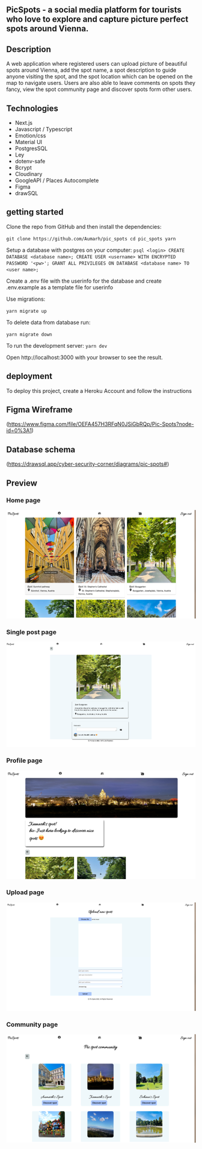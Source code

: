 ## PicSpots - a social media platform for tourists who love to explore and capture picture perfect spots around Vienna.

## Description

A web application where registered users can upload picture of beautiful spots around Vienna, add the spot name, a spot description to guide anyone visiting the spot, and the spot location which can be opened on the map to navigate users. Users are also able to leave comments on spots they fancy, view the spot community page and discover spots form other users.

## Technologies

- Next.js
- Javascript / Typescript
- Emotion/css
- Material UI
- PostgresSQL
- Ley
- dotenv-safe
- Bcrypt
- Cloudinary
- GoogleAPI / Places Autocomplete
- Figma
- drawSQL

## getting started

Clone the repo from GitHub and then install the dependencies:

`git clone https://github.com/Aumarh/pic_spots cd pic_spots yarn`

Setup a database with postgres on your computer:
`psql <login> CREATE DATABASE <database name>; CREATE USER <username> WITH ENCRYPTED PASSWORD '<pw>'; GRANT ALL PRIVILEGES ON DATABASE <database name> TO <user name>;`

Create a .env file with the userinfo for the database and create .env.example as a template file for userinfo

Use migrations:

`yarn migrate up`

To delete data from database run:

`yarn migrate down`

To run the development server:
`yarn dev`

Open http://localhost:3000 with your browser to see the result.

## deployment

To deploy this project, create a Heroku Account and follow the instructions

## Figma Wireframe

(https://www.figma.com/file/OEFA457H3RFqN0JSiGbRQp/Pic-Spots?node-id=0%3A1)

## Database schema

(https://drawsql.app/cyber-security-corner/diagrams/pic-spots#)

## Preview

### Home page

![Screenshot of the home page](/public/screenshots/homepage.jpg 'This is the home page')

### Single post page

![Screenshot of the single post page](/public/screenshots/singlepostpage.jpg 'This is the single post page')

### Profile page

![Screenshot of the private-profile page](/public/screenshots/privateprofilepage.jpg 'This is the profile page')

### Upload page

![Screenshot of the upload page](/public/screenshots/uploadpage.jpg 'This is the upload page')

### Community page

![Screenshot of the community page](/public/screenshots/communitypage.jpg 'This is the community page')
